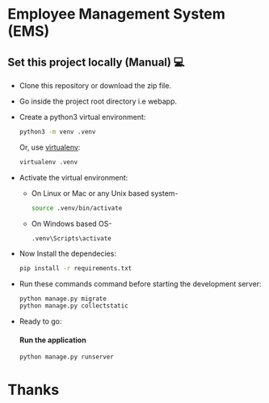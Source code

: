 # Employee Management System (EMS)

## Set this project locally (Manual) :computer:

 - Clone this repository or download the zip file.<br>

 - Go inside the project root directory i.e webapp.

 - Create a python3 virtual environment:

    ```bash
    python3 -m venv .venv
    ```

    Or, use [virtualenv](https://virtualenv.pypa.io/en/latest/installation.html):

    ```bash
    virtualenv .venv
    ```

 - Activate the virtual environment:

    - On Linux or Mac or any Unix based system-

        ```bash
        source .venv/bin/activate
        ```

    - On Windows based OS-
        ```
        .venv\Scripts\activate
        ```

 - Now Install the dependecies:

    ```bash
    pip install -r requirements.txt
    ```

  - Run these commands command before starting the development server:

    ```bash
    python manage.py migrate
    python manage.py collectstatic
    ```


 - Ready to go:

    #### Run the application

    ```bash
    python manage.py runserver
    ```

# Thanks

